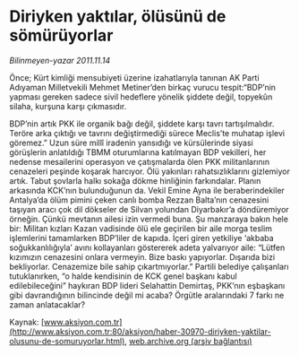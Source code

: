 # Diriyken yaktılar, ölüsünü de sömürüyorlar

*Bilinmeyen-yazar 2011.11.14*

<font class="agenda2NewsSpot">
 Önce; Kürt kimliği mensubiyeti üzerine izahatlarıyla tanınan AK Parti Adıyaman Milletvekili Mehmet Metiner’den birkaç vurucu tespit:“BDP’nin yapması gereken sadece sivil hedeflere yönelik şiddete değil, topyekûn silaha, kurşuna karşı çıkmasıdır.
</font>
<font class="newsDetail">
 <p>
 </p>
 <p class="MsoNormal">
  BDP’nin artık PKK ile organik bağı değil, şiddete karşı tavrı tartışılmalıdır. Teröre arka çıktığı ve tavrını değiştirmediği sürece Meclis’te muhatap işlevi göremez.” Uzun süre millî iradenin yansıdığı ve kürsülerinde siyasi görüşlerin anlatıldığı TBMM oturumlarına katılmayan BDP vekilleri, her nedense mesailerini operasyon ve çatışmalarda ölen PKK militanlarının cenazeleri peşinde koşarak harcıyor. Ölü yakınları rahatsızlıklarını gizlemiyor artık. Tabut şovlarla halkı sokağa dökme hinliğinin farkındalar. Planın arkasında KCK’nın bulunduğunun da. Vekil Emine Ayna ile beraberindekiler Antalya’da ölüm pimini çeken canlı bomba Rezzan Balta’nın cenazesini taşıyan aracı çok dil dökseler de Silvan yolundan Diyarbakır’a döndüremiyor örneğin. Çünkü mevtanın ailesi izin vermedi buna. Şu manzaraya bakın hele bir: Militan kızları Kazan vadisinde ölü ele geçirilen bir aile morga teslim işlemlerini tamamlarken BDP’liler de kapıda. İçeri giren yetkiliye ‘akbaba soğukkanlılığıyla’ avını kollayanları göstererek adeta yalvarıyor aile: “Lütfen kızımızın cenazesini onlara vermeyin. Bize baskı yapıyorlar. Dışarıda bizi bekliyorlar. Cenazemize bile sahip çıkartmıyorlar.” Partili belediye çalışanları tutuklanırken, “o halde kendisinin de KCK genel başkanı kabul edilebileceğini” haykıran BDP lideri Selahattin Demirtaş, PKK’nın eşbaşkanı gibi davrandığının bilincinde değil mi acaba? Örgütle aralarındaki 7 farkı ne zaman anlatacaklar?
 </p>
</font>

Kaynak: [www.aksiyon.com.tr](http://www.aksiyon.com.tr:80/aksiyon/haber-30970-diriyken-yaktilar-olusunu-de-somuruyorlar.html), [web.archive.org (arşiv bağlantısı)](http://web.archive.org/web/20111120212830/http://www.aksiyon.com.tr:80/aksiyon/haber-30970-diriyken-yaktilar-olusunu-de-somuruyorlar.html)
